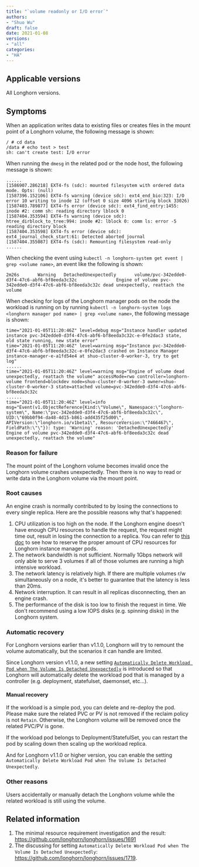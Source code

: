 ```yaml
---
title: "`volume readonly or I/O error`"
authors:
- "Shuo Wu"
draft: false
date: 2021-01-08
versions:
- "all"
categories:
- "HA"
---
```


## Applicable versions
All Longhorn versions.

## Symptoms
When an application writes data to existing files or creates files in the mount point of a Longhorn volume, the following message is shown:
```
/ # cd data
/data # echo test > test
sh: can't create test: I/O error
```

When running the `dmesg` in the related pod or the node host, the following message is shown:
```
......
[1586907.286218] EXT4-fs (sdc): mounted filesystem with ordered data mode. Opts: (null)
[1587396.152106] EXT4-fs warning (device sdc): ext4_end_bio:323: I/O error 10 writing to inode 12 (offset 0 size 4096 starting block 33026)
[1587403.789877] EXT4-fs error (device sdc): ext4_find_entry:1455: inode #2: comm sh: reading directory lblock 0
[1587404.353594] EXT4-fs warning (device sdc): htree_dirblock_to_tree:994: inode #2: lblock 0: comm ls: error -5 reading directory block
[1587404.353598] EXT4-fs error (device sdc): ext4_journal_check_start:61: Detected aborted journal
[1587404.355087] EXT4-fs (sdc): Remounting filesystem read-only
......
```

When checking the event using `kubectl -n longhorn-system get event | grep <volume name>`, an event like the following is shown:
```
2m26s       Warning   DetachedUnexpectedly       volume/pvc-342edde0-d3f4-47c6-abf6-bf8eeda3c32c               Engine of volume pvc-342edde0-d3f4-47c6-abf6-bf8eeda3c32c dead unexpectedly, reattach the volume
```

When checking for logs of the Longhorn manager pods on the node the workload is running on by running `kubectl -n longhorn-system logs <longhorn manager pod name> | grep <volume name>`, the following message is shown:

```
time="2021-01-05T11:20:46Z" level=debug msg="Instance handler updated instance pvc-342edde0-d3f4-47c6-abf6-bf8eeda3c32c-e-0fe2dac3 state, old state running, new state error"
time="2021-01-05T11:20:46Z" level=warning msg="Instance pvc-342edde0-d3f4-47c6-abf6-bf8eeda3c32c-e-0fe2dac3 crashed on Instance Manager instance-manager-e-a1fd54e4 at shuo-cluster-0-worker-3, try to get log"
......
time="2021-01-05T11:20:46Z" level=warning msg="Engine of volume dead unexpectedly, reattach the volume" accessMode=rwo controller=longhorn-volume frontend=blockdev node=shuo-cluster-0-worker-3 owner=shuo-cluster-0-worker-3 state=attached volume=pvc-342edde0-d3f4-47c6-abf6-bf8eeda3c32c
......
time="2021-01-05T11:20:46Z" level=info msg="Event(v1.ObjectReference{Kind:\"Volume\", Namespace:\"longhorn-system\", Name:\"pvc-342edde0-d3f4-47c6-abf6-bf8eeda3c32c\", UID:\"69bb0f94-da48-4d15-b861-add435f25d00\", APIVersion:\"longhorn.io/v1beta1\", ResourceVersion:\"7466467\", FieldPath:\"\"}): type: 'Warning' reason: 'DetachedUnexpectedly' Engine of volume pvc-342edde0-d3f4-47c6-abf6-bf8eeda3c32c dead unexpectedly, reattach the volume"
```

### Reason for failure

The mount point of the Longhorn volume becomes invalid once the Longhorn volume crashes unexpectedly. Then there is no way to read or write data in the Longhorn volume via the mount point.

### Root causes
An engine crash is normally contributed to by losing the connections to every single replica. Here are the possible reasons why that's happened:

1. CPU utilization is too high on the node. If the Longhorn engine doesn't have enough CPU resources to handle the request, the request might time out, result in losing the connection to a replica. You can refer to [this doc](https://longhorn.io/docs/1.1.0/best-practices/#guaranteed-engine-cpu) to see how to reserve the proper amount of CPU resources for Longhorn instance manager pods.
2. The network bandwidth is not sufficient. Normally 1Gbps network will only able to serve 3 volumes if all of those volumes are running a high intensive workload.
3. The network latency is relatively high. If there are multiple volumes r/w simultaneously on a node, it's better to guarantee that the latency is less than 20ms.
4. Network interruption. It can result in all replicas disconnecting, then an engine crash.
5. The performance of the disk is too low to finish the request in time. We don't recommend using a low IOPS disks (e.g. spinning disks) in the Longhorn system.

### Automatic recovery
For Longhorn versions earlier than v1.1.0, Longhorn will try to remount the volume automatically, but the scenarios it can handle are limited.

Since Longhorn version v1.1.0, a new setting [`Automatically Delete Workload Pod when The Volume Is Detached Unexpectedly`](https://longhorn.io/docs/1.1.0/references/settings/#automatically-delete-workload-pod-when-the-volume-is-detached-unexpectedly) is introduced so that Longhorn will automatically delete the workload pod that is managed by a controller (e.g. deployment, statefulset, daemonset, etc...).

#### Manual recovery
If the workload is a simple pod, you can delete and re-deploy the pod. Please make sure the related PVC or PV is not removed if the reclaim policy is not `Retain`. Otherwise, the Longhorn volume will be removed once the related PVC/PV is gone.

If the workload pod belongs to Deployment/StatefulSet, you can restart the pod by scaling down then scaling up the workload replica.

And for Longhorn v1.1.0 or higher version, you can enable the setting `Automatically Delete Workload Pod when The Volume Is Detached Unexpectedly`.

### Other reasons
Users accidentally or manually detach the Longhorn volume while the related workload is still using the volume.

## Related information
1. The minimal resource requirement investigation and the result: https://github.com/longhorn/longhorn/issues/1691
2. The discussing for setting `Automatically Delete Workload Pod when The Volume Is Detached Unexpectedly`: https://github.com/longhorn/longhorn/issues/1719.

